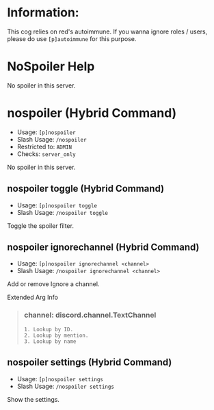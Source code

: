 # Information:
This cog relies on red's autoimmune. If you wanna ignore roles / users, please do use `[p]autoimmune` for this purpose.

# NoSpoiler Help

No spoiler in this server.

# nospoiler (Hybrid Command)
 - Usage: `[p]nospoiler `
 - Slash Usage: `/nospoiler `
 - Restricted to: `ADMIN`
 - Checks: `server_only`

No spoiler in this server.

## nospoiler toggle (Hybrid Command)
 - Usage: `[p]nospoiler toggle `
 - Slash Usage: `/nospoiler toggle `

Toggle the spoiler filter.

## nospoiler ignorechannel (Hybrid Command)
 - Usage: `[p]nospoiler ignorechannel <channel> `
 - Slash Usage: `/nospoiler ignorechannel <channel> `

Add or remove Ignore a channel.

Extended Arg Info
> ### channel: discord.channel.TextChannel
> 
> 
>     1. Lookup by ID.
>     2. Lookup by mention.
>     3. Lookup by name
> 
>     
## nospoiler settings (Hybrid Command)
 - Usage: `[p]nospoiler settings `
 - Slash Usage: `/nospoiler settings `

Show the settings.
